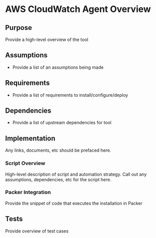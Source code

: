 # AWS CloudWatch Agent Overview

## Purpose

Provide a high-level overview of the tool

## Assumptions

- Provide a list of an assumptions being made

## Requirements

- Provide a list of requirements to install/configure/deploy

## Dependencies

- Provide a list of upstream dependencies for tool

## Implementation

Any links, documents, etc should be prefaced here.

### Script Overview

High-level description of script and automation strategy. Call out any assumptions, dependencies, etc for the script here.

### Packer Integration

Provide the snippet of code that executes the installation in Packer

## Tests

Provide overview of test cases
